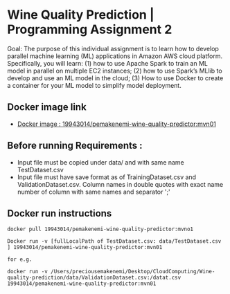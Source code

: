 # Wine Quality Prediction | Programming Assignment 2

Goal: The purpose of this individual assignment is to learn how to develop parallel machine learning (ML) applications in Amazon AWS cloud platform. Specifically, you will learn: (1) how to use Apache Spark to train an ML model in parallel on multiple EC2 instances; (2) how to use Spark’s MLlib to develop and use an ML model in the cloud; (3) How to use Docker to create a container for your ML model to simplify model deployment.


## Docker image link
* [Docker image : 19943014/pemakenemi-wine-quality-predictor:mvn01](hhttps://hub.docker.com/repository/docker/19943014/pemakenemi-wine-quality-predictor)


## Before running Requirements :
* Input file must be copied under data/ and with same name TestDataset.csv
* Input file must have save format as of TrainingDataset.csv and ValidationDataset.csv. Column names in double quotes with exact name number of column with same names and separator ';'



## Docker run instructions
````
docker pull 19943014/pemakenemi-wine-quality-predictor:mvno1

Docker run -v [fullLocalPath of TestDataset.csv: data/TestDataset.csv ] 19943014/pemakenemi-wine-quality-predictor:mvn01

for e.g.

docker run -v /Users/preciousemakenemi/Desktop/CloudComputing/Wine-quality-prediction/data/ValidationDataset.csv:/datat.csv 19943014/pemakenemi-wine-quality-predictor:mvn01 


